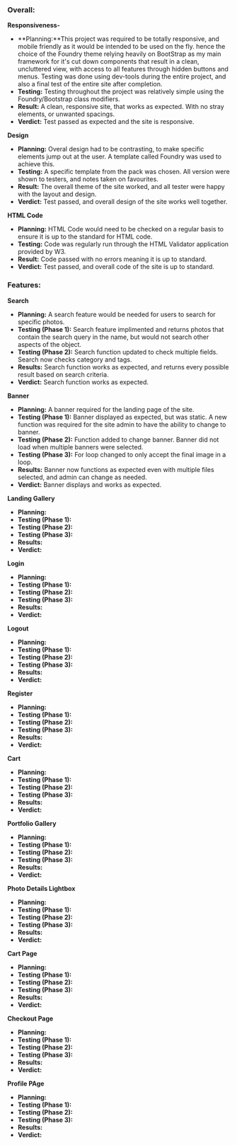 ### Overall:

**Responsiveness-**

 - **Planning:**This project was required to be totally responsive, and mobile friendly as it would be intended to be used on the fly. hence the choice of the Foundry theme relying heavily on BootStrap as my main framework for it's cut down components that result in a clean, uncluttered view, with access to all features through hidden buttons and menus. Testing was done using dev-tools during the entire project, and also a final test of the entire site after completion.
 - **Testing:** Testing throughout the project was relatively simple using the Foundry/Bootstrap class modifiers.
 - **Result:** A clean, responsive site, that works as expected. With no stray elements, or unwanted spacings.
 - **Verdict:** Test passed as expected and the site is responsive.

**Design**
 - **Planning:** Overal design had to be contrasting, to make specific elements jump out at the user. A template called Foundry was used to achieve this.
 - **Testing:** A specific template from the pack was chosen. All version were shown to testers, and notes taken on favourites.
 - **Result:** The overall theme of the site worked, and all tester were happy with the layout and design.
 - **Verdict:** Test passed, and overall design of the site works well together.

**HTML Code**
 - **Planning:** HTML Code would need to be checked on a regular basis to ensure it is up to the standard for HTML code.
 - **Testing:** Code was regularly run through the HTML Validator application provided by W3.
 - **Result:** Code passed with no errors meaning it is up to standard.
 - **Verdict:** Test passed, and overall code of the site is up to standard.

### Features:

**Search**
 - **Planning:** A search feature would be needed for users to search for specific photos.
 - **Testing (Phase 1):** Search feature implimented and returns photos that contain the search query in the name, but would not search other aspects of the object.
 - **Testing (Phase 2):** Search function updated to check multiple fields. Search now checks category and tags.
 - **Results:** Search function works as expected, and returns every possible result based on search criteria.
 - **Verdict:** Search function works as expected.

**Banner**
 - **Planning:** A banner required for the landing page of the site.  
 - **Testing (Phase 1):** Banner displayed as expected, but was static. A new function was required for the site admin to have the ability to change to banner.
 - **Testing (Phase 2):** Function added to change banner. Banner did not load when multiple banners were selected.
 - **Testing (Phase 3):** For loop changed to only accept the final image in a loop.
 - **Results:** Banner now functions as expected even with multiple files selected, and admin can change as needed.
 - **Verdict:** Banner displays and works as expected.

**Landing Gallery**
 - **Planning:**  
 - **Testing (Phase 1):** 
 - **Testing (Phase 2):** 
 - **Testing (Phase 3):** 
 - **Results:**
 - **Verdict:**

**Login**
 - **Planning:**  
 - **Testing (Phase 1):** 
 - **Testing (Phase 2):** 
 - **Testing (Phase 3):** 
 - **Results:**
 - **Verdict:**

**Logout**
 - **Planning:**  
 - **Testing (Phase 1):** 
 - **Testing (Phase 2):** 
 - **Testing (Phase 3):** 
 - **Results:**
 - **Verdict:**

**Register**
 - **Planning:**  
 - **Testing (Phase 1):** 
 - **Testing (Phase 2):** 
 - **Testing (Phase 3):** 
 - **Results:**
 - **Verdict:**

 **Cart**
 - **Planning:**  
 - **Testing (Phase 1):** 
 - **Testing (Phase 2):** 
 - **Testing (Phase 3):** 
 - **Results:**
 - **Verdict:**

**Portfolio Gallery**
 - **Planning:**  
 - **Testing (Phase 1):** 
 - **Testing (Phase 2):** 
 - **Testing (Phase 3):** 
 - **Results:**
 - **Verdict:**

**Photo Details Lightbox**
 - **Planning:**  
 - **Testing (Phase 1):** 
 - **Testing (Phase 2):** 
 - **Testing (Phase 3):** 
 - **Results:**
 - **Verdict:**

 **Cart Page**
 - **Planning:**  
 - **Testing (Phase 1):** 
 - **Testing (Phase 2):** 
 - **Testing (Phase 3):** 
 - **Results:**
 - **Verdict:**

 **Checkout Page**
 - **Planning:**  
 - **Testing (Phase 1):** 
 - **Testing (Phase 2):** 
 - **Testing (Phase 3):** 
 - **Results:**
 - **Verdict:**

 **Profile PAge**
 - **Planning:**  
 - **Testing (Phase 1):** 
 - **Testing (Phase 2):** 
 - **Testing (Phase 3):** 
 - **Results:**
 - **Verdict:**